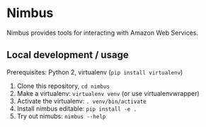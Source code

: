 # Nimbus

Nimbus provides tools for interacting with Amazon Web Services.

## Local development / usage

Prerequisites: Python 2, virtualenv (`pip install virtualenv`)

1. Clone this repository, `cd nimbus`
2. Make a virtualenv: `virtualenv venv` (or use virtualenvwrapper)
3. Activate the virtualenv: `. venv/bin/activate`
3. Install nimbus editable: `pip install -e .`
4. Try out nimubs: `nimbus --help`
